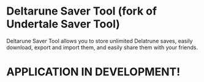 # Deltarune Saver Tool (fork of Undertale Saver Tool)

Deltarune Saver Tool allows you to store unlimited Delatrune saves, easily download, export and import them, and easily share them with your friends.

# APPLICATION IN DEVELOPMENT!

